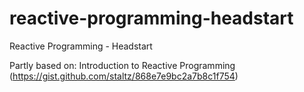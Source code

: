 # reactive-programming-headstart
Reactive Programming - Headstart

Partly based on: Introduction to Reactive Programming (https://gist.github.com/staltz/868e7e9bc2a7b8c1f754)
